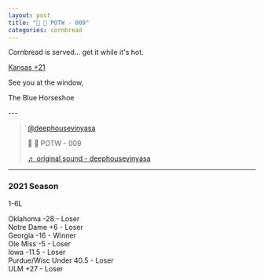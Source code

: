 ```yaml
---
layout: post
title: "🌽 🍞 POTW - 009"
categories: cornbread
---
```

<p>Cornbread is served... get it while it's hot.</p>

<p><a href="https://www.tiktok.com/@deephousevinyasa/video/7032678228296994095?is_copy_url=1&is_from_webapp=v1" target="_blank">
Kansas +21
</a></p>

<p>See you at the window,  </p>

<p>The Blue Horseshoe</p>
---

<blockquote class="tiktok-embed" cite="https://www.tiktok.com/@deephousevinyasa/video/7032678228296994095" data-video-id="7032678228296994095" style="max-width: 605px;min-width: 325px;" > <section> <a target="_blank" title="@deephousevinyasa" href="https://www.tiktok.com/@deephousevinyasa">@deephousevinyasa</a> <p>🌽 🍞 POTW - 009</p> <a target="_blank" title="♬ original sound - deephousevinyasa" href="https://www.tiktok.com/music/original-sound-7032678040471751470">♬ original sound - deephousevinyasa</a> </section> </blockquote> <script async src="https://www.tiktok.com/embed.js"></script>

---

### 2021 Season

1-6L  

Oklahoma -28 - Loser  
Notre Dame +6 - Loser  
Georgia -16 - Winner  
Ole Miss -5 - Loser  
Iowa -11.5 - Loser  
Purdue/Wisc Under 40.5 - Loser  
ULM +27 - Loser
